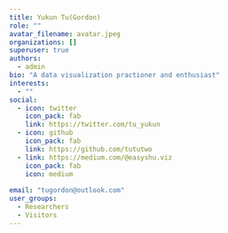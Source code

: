 ```yaml
---
title: Yukun Tu(Gordon)
role: ""
avatar_filename: avatar.jpeg
organizations: []
superuser: true
authors:
  - admin
bio: "A data visualization practioner and enthusiast"
interests:
  - ""
social:
  - icon: twitter
    icon_pack: fab
    link: https://twitter.com/tu_yukun
  - icon: github
    icon_pack: fab
    link: https://github.com/tututwo
  - link: https://medium.com/@easyshu.viz
    icon_pack: fab
    icon: medium
    
email: "tugordon@outlook.com"
user_groups:
  - Researchers
  - Visitors
---
```

